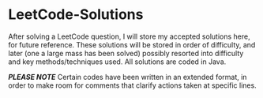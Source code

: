 # LeetCode-Solutions

After solving a LeetCode question, I will store my accepted solutions here, for future reference. These solutions will be stored in order of difficulty, and later (one a large mass has been solved) possibly resorted into difficulty and key methods/techniques used. All solutions are coded in Java.

***PLEASE NOTE***
Certain codes have been written in an extended format, in order to make room for comments that clarify actions taken at specific lines.
